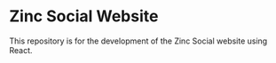 # Zinc Social Website

This repository is for the development of the Zinc Social website using React.
